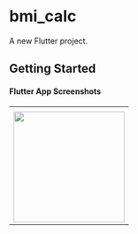 # bmi_calc

A new Flutter project.

## Getting Started



#### Flutter App Screenshots

<table>
  <tr>
    <td></td>
     </tr>
  <tr>
    <td><img src="https://user-images.githubusercontent.com/121105558/210788633-fe0d0229-9f49-43cd-8dfc-9bab03c853e9.JPG" style="width:200px;"></td>
    </tr>
